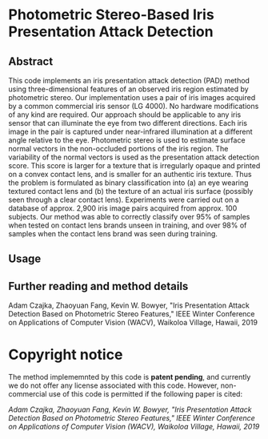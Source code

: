 # Photometric Stereo-Based Iris Presentation Attack Detection

## Abstract
This code implements an iris presentation attack detection (PAD) method using three-dimensional features of an observed iris region estimated by photometric stereo. Our implementation uses a pair of iris images acquired by a common commercial iris sensor (LG 4000). No hardware modifications of any kind are required. Our approach should be applicable to any iris sensor that can illuminate the eye from two different directions. Each iris image in the pair is captured under near-infrared illumination at a different angle relative to the eye. Photometric stereo is used to estimate surface normal vectors in the non-occluded portions of the iris region. The variability of the normal vectors is used as the presentation attack detection score. This score is larger for a texture that is irregularly opaque and printed on a convex contact lens, and is smaller for an authentic iris texture. Thus the problem is formulated as binary classification into (a) an eye wearing textured contact lens and (b) the texture of an actual iris surface (possibly seen through a clear contact lens). Experiments were carried out on a database of approx. 2,900 iris image pairs acquired from approx. 100 subjects. Our method was able to correctly classify over 95% of samples when tested on contact lens brands unseen in training, and over 98% of samples when the contact lens brand was seen during training.

## Usage

## Further reading and method details 
Adam Czajka, Zhaoyuan Fang, Kevin W. Bowyer, "Iris Presentation Attack Detection Based on Photometric Stereo Features," IEEE Winter Conference on Applications of Computer Vision (WACV), Waikoloa Village, Hawaii, 2019

# Copyright notice
The method implememnted by this code is **patent pending**, and currently we do not offer any license associated with this code. However, non-commercial use of this code is permitted if the following paper is cited: 

*Adam Czajka, Zhaoyuan Fang, Kevin W. Bowyer, "Iris Presentation Attack Detection Based on Photometric Stereo Features," IEEE Winter Conference on Applications of Computer Vision (WACV), Waikoloa Village, Hawaii, 2019*
